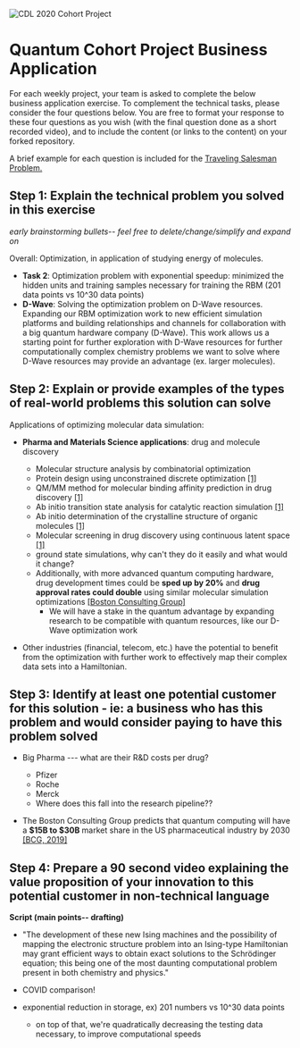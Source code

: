 ![CDL 2020 Cohort Project](../figures/CDL_logo.jpg)
# Quantum Cohort Project Business Application

For each weekly project, your team is asked to complete the below business application exercise.
To complement the technical tasks, please consider the four questions below.
You are free to format your response to these four questions as you wish (with the final question done as a short recorded video), and to include
the content (or links to the content) on your forked repository.

A brief example for each question is included for the 
[Traveling Salesman Problem.](https://en.wikipedia.org/wiki/Travelling_salesman_problem)

## Step 1: Explain the technical problem you solved in this exercise

*early brainstorming bullets-- feel free to delete/change/simplify and expand on*

Overall: Optimization, in application of studying energy of molecules.

- **Task 2**: Optimization problem with exponential speedup: minimized the hidden units and training samples necessary for training the RBM (201 data points vs 10^30 data points)
- **D-Wave**: Solving the optimization problem on D-Wave resources. Expanding our RBM optimization work to new efficient simulation platforms and building relationships and channels for collaboration with a big quantum hardware company (D-Wave). This work allows us a starting point for further exploration with D-Wave resources for further computationally complex chemistry problems we want to solve where D-Wave resources may provide an advantage (ex. larger molecules).  



## Step 2: Explain or provide examples of the types of real-world problems this solution can solve

Applications of optimizing molecular data simulation:
- **Pharma and Materials Science applications**: drug and molecule discovery 
    - Molecular structure analysis by combinatorial optimization
    - Protein design using unconstrained discrete optimization [[1]](https://www.zapatacomputing.com/solutions/)
    - QM/MM method for molecular binding affinity prediction in drug discovery [[1]](https://www.zapatacomputing.com/solutions/)
    - Ab initio transition state analysis for catalytic reaction simulation [[1]](https://www.zapatacomputing.com/solutions/)
    - Ab initio determination of the crystalline structure of organic molecules [[1]](https://www.zapatacomputing.com/solutions/)
    - Molecular screening in drug discovery using continuous latent space [[1]](https://www.zapatacomputing.com/solutions/)
    - ground state simulations, why can't they do it easily and what would it change?
    - Additionally, with more advanced quantum computing hardware, drug development times could be **sped up by 20%** and **drug approval rates could double** using similar molecular simulation optimizations [[Boston Consulting Group]](https://www.bcg.com/en-us/publications/2018/coming-quantum-leap-computing.aspx)
        - We will have a stake in the quantum advantage by expanding research to be compatible with quantum resources, like our D-Wave optimization work


- Other industries (financial, telecom, etc.) have the potential to benefit from the optimization with further work to effectively map their complex data sets into a Hamiltonian. 



## Step 3: Identify at least one potential customer for this solution - ie: a business who has this problem and would consider paying to have this problem solved

- Big Pharma --- what are their R&D costs per drug?
    - Pfizer
    - Roche
    - Merck
    - Where does this fall into the research pipeline??
    
- The Boston Consulting Group predicts that quantum computing will have a **$15B to $30B** market share in the US pharmaceutical industry by 2030 [[BCG, 2019]](https://www.bcg.com/en-us/publications/2018/coming-quantum-leap-computing.aspx)
    

## Step 4: Prepare a 90 second video explaining the value proposition of your innovation to this potential customer in non-technical language

**Script (main points-- drafting)**

- "The development of these new Ising machines and the possibility of mapping the electronic structure problem into
an Ising-type Hamiltonian may grant efficient ways to obtain exact solutions to the Schrödinger equation;
this being one of the most daunting computational problem present in both chemistry and physics."


- COVID comparison!

- exponential reduction in storage, ex) 201 numbers vs 10^30 data points
    - on top of that, we're quadratically decreasing the testing data necessary, to improve computational speeds